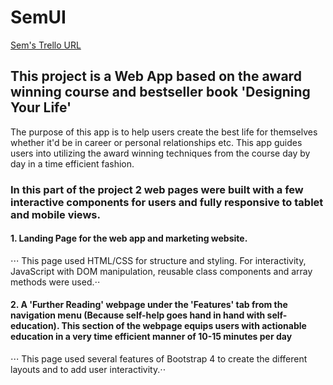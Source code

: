 # SemUI
[Sem's Trello URL](https://trello.com/b/HBYReANw/lambda-notes-sem)

## This project is a Web App based on the award winning course and bestseller book 'Designing Your Life' 
The purpose of this app is to help users create the best life for themselves whether it'd be in career or personal relationships etc. This app guides users into utilizing the award winning techniques from the course day by day in a time efficient fashion. 

### In this part of the project 2 web pages were built with a few interactive components for users and fully responsive to tablet and mobile views.  
#### 1. Landing Page for the web app and marketing website.
⋅⋅⋅ This page used HTML/CSS for structure and styling. For interactivity, JavaScript with DOM manipulation, reusable class components and array methods were used.⋅⋅ 
#### 2. A 'Further Reading' webpage under the 'Features' tab from the navigation menu (Because self-help goes hand in hand with self-education). This section of the webpage equips users with actionable education in a very time efficient manner of 10-15 minutes per day
⋅⋅⋅ This page used several features of Bootstrap 4 to create the different layouts and to add user interactivity.⋅⋅ 

